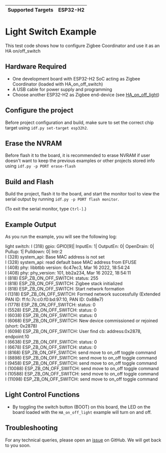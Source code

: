 | Supported Targets | ESP32-H2 |
| ----------------- | -------- |

# Light Switch Example 

This test code shows how to configure Zigbee Coordinator and use it as an HA on/off_switch

## Hardware Required

* One development board with ESP32-H2 SoC acting as Zigbee Coordinator (loaded with HA_on_off_switch)
* A USB cable for power supply and programming
* Choose another ESP32-H2 as Zigbee end-device (see [HA_on_off_light](../HA_on_off_light/))

## Configure the project

Before project configuration and build, make sure to set the correct chip target using `idf.py set-target esp32h2`.

## Erase the NVRAM 

Before flash it to the board, it is recommended to erase NVRAM if user doesn't want to keep the previous examples or other projects stored info using `idf.py -p PORT erase-flash`

## Build and Flash

Build the project, flash it to the board, and start the monitor tool to view the serial output by running `idf.py -p PORT flash monitor`.

(To exit the serial monitor, type ``Ctrl-]``.)

## Example Output

As you run the example, you will see the following log:

light switch: 
I (318) gpio: GPIO[9]| InputEn: 1| OutputEn: 0| OpenDrain: 0| Pullup: 1| Pulldown: 0| Intr:2   
I (328) system_api: Base MAC address is not set  
I (328) system_api: read default base MAC address from EFUSE  
I (408) phy: libbtbb version: 6c47ec3, Mar 16 2022, 18:54:24  
I (408) phy: phy_version: 101, bb2a234, Mar 16 2022, 18:54:11  
I (818) ESP_ZB_ON_OFF_SWITCH: status: 255  
I (818) ESP_ZB_ON_OFF_SWITCH: Zigbee stack initialized  
I (818) ESP_ZB_ON_OFF_SWITCH: Start network formation  
I (1318) ESP_ZB_ON_OFF_SWITCH: Formed network successfully (Extended PAN ID: ff:fc:7c:c0:f0:bd:97:10, PAN ID: 0x88e7)  
I (1778) ESP_ZB_ON_OFF_SWITCH: status: 0  
I (5528) ESP_ZB_ON_OFF_SWITCH: status: 0  
I (6038) ESP_ZB_ON_OFF_SWITCH: status: 0  
I (6068) ESP_ZB_ON_OFF_SWITCH: New device commissioned or rejoined (short: 0x2878)  
I (6098) ESP_ZB_ON_OFF_SWITCH: User find cb: address:0x2878, endpoint:10  
I (6638) ESP_ZB_ON_OFF_SWITCH: status: 0  
I (6678) ESP_ZB_ON_OFF_SWITCH: status: 0  
I (8168) ESP_ZB_ON_OFF_SWITCH: send move to on_off toggle command  
I (8898) ESP_ZB_ON_OFF_SWITCH: send move to on_off toggle command  
I (9458) ESP_ZB_ON_OFF_SWITCH: send move to on_off toggle command  
I (10088) ESP_ZB_ON_OFF_SWITCH: send move to on_off toggle command  
I (10588) ESP_ZB_ON_OFF_SWITCH: send move to on_off toggle command  
I (11098) ESP_ZB_ON_OFF_SWITCH: send move to on_off toggle command  
 

## Light Control Functions

  * By toggling the switch button (BOOT) on this board, the LED on the board loaded with the `HA_on_off_light` example will turn on and off.


## Troubleshooting

For any technical queries, please open an [issue](https://github.com/espressif/esp-idf/issues) on GitHub. We will get back to you soon.
